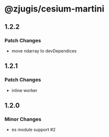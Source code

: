 # @zjugis/cesium-martini

## 1.2.2

### Patch Changes

- move ndarray to devDependices

## 1.2.1

### Patch Changes

- inline worker

## 1.2.0

### Minor Changes

- es module support #2
